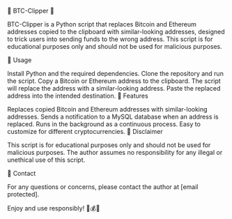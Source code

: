 
🚀 BTC-Clipper 🚀

BTC-Clipper is a Python script that replaces Bitcoin and Ethereum addresses copied to the clipboard with similar-looking addresses, designed to trick users into sending funds to the wrong address. This script is for educational purposes only and should not be used for malicious purposes.

📖 Usage

Install Python and the required dependencies.
Clone the repository and run the script.
Copy a Bitcoin or Ethereum address to the clipboard.
The script will replace the address with a similar-looking address.
Paste the replaced address into the intended destination.
🎉 Features

Replaces copied Bitcoin and Ethereum addresses with similar-looking addresses.
Sends a notification to a MySQL database when an address is replaced.
Runs in the background as a continuous process.
Easy to customize for different cryptocurrencies.
🚫 Disclaimer

This script is for educational purposes only and should not be used for malicious purposes. The author assumes no responsibility for any illegal or unethical use of this script.

📧 Contact

For any questions or concerns, please contact the author at [email protected].

Enjoy and use responsibly! 🤖💰🚀
